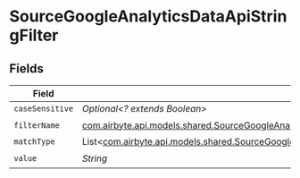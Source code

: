 # SourceGoogleAnalyticsDataApiStringFilter


## Fields

| Field                                                                                                                                                                                                           | Type                                                                                                                                                                                                            | Required                                                                                                                                                                                                        | Description                                                                                                                                                                                                     |
| --------------------------------------------------------------------------------------------------------------------------------------------------------------------------------------------------------------- | --------------------------------------------------------------------------------------------------------------------------------------------------------------------------------------------------------------- | --------------------------------------------------------------------------------------------------------------------------------------------------------------------------------------------------------------- | --------------------------------------------------------------------------------------------------------------------------------------------------------------------------------------------------------------- |
| `caseSensitive`                                                                                                                                                                                                 | *Optional<? extends Boolean>*                                                                                                                                                                                   | :heavy_minus_sign:                                                                                                                                                                                              | N/A                                                                                                                                                                                                             |
| `filterName`                                                                                                                                                                                                    | [com.airbyte.api.models.shared.SourceGoogleAnalyticsDataApiSchemasCustomReportsArrayMetricFilterFilterName](../../models/shared/SourceGoogleAnalyticsDataApiSchemasCustomReportsArrayMetricFilterFilterName.md) | :heavy_check_mark:                                                                                                                                                                                              | N/A                                                                                                                                                                                                             |
| `matchType`                                                                                                                                                                                                     | List<[com.airbyte.api.models.shared.SourceGoogleAnalyticsDataApiSchemasCustomReportsArrayValidEnums](../../models/shared/SourceGoogleAnalyticsDataApiSchemasCustomReportsArrayValidEnums.md)>                   | :heavy_minus_sign:                                                                                                                                                                                              | N/A                                                                                                                                                                                                             |
| `value`                                                                                                                                                                                                         | *String*                                                                                                                                                                                                        | :heavy_check_mark:                                                                                                                                                                                              | N/A                                                                                                                                                                                                             |